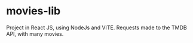 # movies-lib

Project in React JS, using NodeJs and VITE. Requests made to the TMDB API, with many movies.


